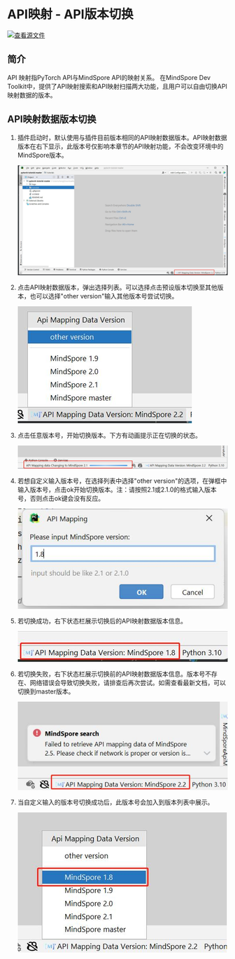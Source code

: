# API映射 - API版本切换

[![查看源文件](https://mindspore-website.obs.cn-north-4.myhuaweicloud.com/website-images/r2.2/resource/_static/logo_source.svg)](https://gitee.com/mindspore/docs/blob/r2.2/docs/devtoolkit/docs/source_zh_cn/PyCharm_change_version.md)

## 简介

API 映射指PyTorch API与MindSpore API的映射关系。
在MindSpore Dev Toolkit中，提供了API映射搜索和API映射扫描两大功能，且用户可以自由切换API映射数据的版本。

## API映射数据版本切换

1. 插件启动时，默认使用与插件目前版本相同的API映射数据版本。API映射数据版本在右下显示，此版本号仅影响本章节的API映射功能，不会改变环境中的MindSpore版本。

   ![img](./images/clip_image137.jpg)

2. 点击API映射数据版本，弹出选择列表。可以选择点击预设版本切换至其他版本，也可以选择"other version"输入其他版本号尝试切换。

   ![img](./images/clip_image138.jpg)

3. 点击任意版本号，开始切换版本。下方有动画提示正在切换的状态。

   ![img](./images/clip_image139.jpg)

4. 若想自定义输入版本号，在选择列表中选择"other version"的选项，在弹框中输入版本号，点击ok开始切换版本。注：请按照2.1或2.1.0的格式输入版本号，否则点击ok键会没有反应。

   ![img](./images/clip_image140.jpg)

5. 若切换成功，右下状态栏展示切换后的API映射数据版本信息。

   ![img](./images/clip_image141.jpg)

6. 若切换失败，右下状态栏展示切换前的API映射数据版本信息。版本号不存在、网络错误会导致切换失败，请排查后再次尝试。如需查看最新文档，可以切换到master版本。

   ![img](./images/clip_image142.jpg)

7. 当自定义输入的版本号切换成功后，此版本号会加入到版本列表中展示。

   ![img](./images/clip_image143.jpg)


